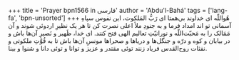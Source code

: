+++
title = 'Prayer bpn1566 in فارسی'
author = 'Abdu'l-Bahá'
tags = ['lang-fa', 'bpn-unsorted']
+++
هُواللّه
ای خداوند بي‌همتا ای رَبُّ المَلکوت، اين نفوس سپاهِ آسمانی تو اند  امداد فرما و به جنودِ ملأ اعلی نصرت کن تا هر يک نظيرِ اردوئی شوند و آن مَمَالک را به مَحبّت‌اللّه و نورانيّتِ تعاليم الهی فتح کنند. ای خدا، ظَهير و نَصيرِ آن‌ها باش و در بيابان و کوه و درّه و جنگل‌ها و درياها و صحرا‌ها مونسِ آن‌ها باش تا به قُوَّتِ ملکوتی و نفثات روح‌‌القدس فرياد زنند توئی مقتدر و عزيز و توانا و توئی دانا و شنوا و بينا.

